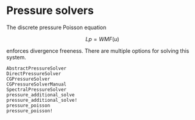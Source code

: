 # Pressure solvers

The discrete pressure Poisson equation
```math
L p = W M F(u)
```
enforces divergence freeness. There are multiple options for solving this
system.

```@docs
AbstractPressureSolver
DirectPressureSolver
CGPressureSolver
CGPressureSolverManual
SpectralPressureSolver
pressure_additional_solve
pressure_additional_solve!
pressure_poisson
pressure_poisson!
```
